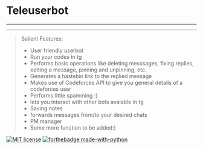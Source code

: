 # Teleuserbot   
___________
___________

>  Salient Features:
>   * User friendly userbot
>   * Run your codes in tg 
>   * Performs basic operations like deleting messsages, fixing replies, editing a message, pinning and unpinning, etc.
>   * Generates a hastebin link to the replied message 
>   * Makes use of Codeforces API to give you general details of a codeforces user
>   * Performs little spamming :)
>   * lets you interact with other bots avaiable in tg
>   * Saving notes
>   * forwards messages from/to your desired chats
>   * PM manager 
>   * Some more function to be added:)
>   













[![MIT license](https://img.shields.io/badge/License-MIT-blue.svg)](https://lbesson.mit-license.org/)     [![forthebadge made-with-python](http://ForTheBadge.com/images/badges/made-with-python.svg)](https://www.python.org/)


